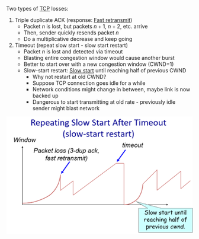 Two types of [TCP](TCP.md) losses:
1. Triple duplicate ACK (response: [Fast retransmit](Fast%20Retransmit%20+%20Fast%20Recovery.md))
	- Packet $n$ is lost, but packets $n+1$, $n+2$, etc. arrive
	- Then, sender quickly resends packet $n$
	- Do a multiplicative decrease and keep going
2. Timeout (repeat slow start - slow start restart)
	- Packet $n$ is lost and detected via timeout
	- Blasting entire congestion window would cause another burst
	- Better to start over with a new congestion window (CWND=1)
	- Slow-start restart: [Slow start](Congestion/Slow%20start.md) until reaching half of previous CWND
		- Why not restart at old CWND?
		- Suppose TCP connection goes idle for a while
		- Network conditions might change in between, maybe link is now backed up
		- Dangerous to start transmitting at old rate - previously idle sender might blast network

![Repeating slow start after timeout](slow-start-restart.png)
